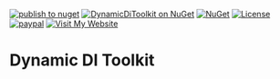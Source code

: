 [![publish to nuget](https://github.com/ShadyNagy/DynamicDiToolkit/actions/workflows/nuget-publish.yml/badge.svg)](https://github.com/ShadyNagy/DynamicDiToolkit/actions/workflows/nuget-publish.yml)
[![DynamicDiToolkit on NuGet](https://img.shields.io/nuget/v/DynamicDiToolkit?label=DynamicDiToolkit)](https://www.nuget.org/packages/DynamicDiToolkit/)
[![NuGet](https://img.shields.io/nuget/dt/DynamicDiToolkit)](https://www.nuget.org/packages/DynamicDiToolkit)
[![License](https://img.shields.io/badge/License-MIT-blue.svg)](https://github.com/ShadyNagy/DynamicDiToolkit/blob/main/LICENSE)
[![paypal](https://img.shields.io/badge/PayPal-tip%20me-green.svg?logo=paypal)](https://www.paypal.me/shadynagy)
[![Visit My Website](https://img.shields.io/badge/Visit-My%20Website-blue?logo=internetexplorer)](https://ShadyNagy.com)


# Dynamic DI Toolkit

